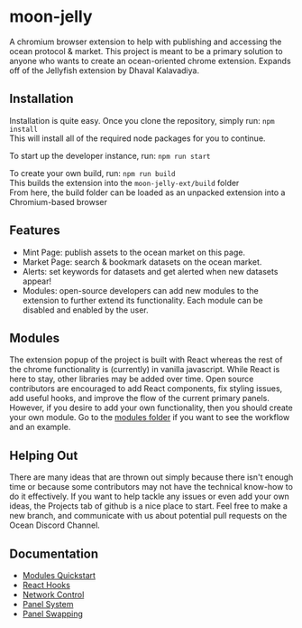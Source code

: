 # moon-jelly
A chromium browser extension to help with publishing and accessing the ocean protocol & market. 
This project is meant to be a primary solution to anyone who wants to create an ocean-oriented chrome extension.
Expands off of the Jellyfish extension by Dhaval Kalavadiya.

## Installation
Installation is quite easy. Once you clone the repository, simply run:
`npm install`  
This will install all of the required node packages for you to continue.  

To start up the developer instance, run:
`npm run start`  

To create your own build, run:
`npm run build`  
This builds the extension into the `moon-jelly-ext/build` folder  
From here, the build folder can be loaded as an unpacked extension into a Chromium-based browser  

## Features
- Mint Page: publish assets to the ocean market on this page.
- Market Page: search & bookmark datasets on the ocean market.
- Alerts: set keywords for datasets and get alerted when new datasets appear!
- Modules: open-source developers can add new modules to the extension to further extend its functionality. Each module can be disabled and enabled by the user.

## Modules
The extension popup of the project is built with React whereas the rest of the chrome functionality is (currently) in vanilla javascript. While React is here to stay, other libraries may be added over time.
Open source contributors are encouraged to add React components, fix styling issues, add useful hooks, and improve the flow of the current primary panels. However, if you desire to add your own functionality, then you should create your own module.
Go to the [modules folder](https://github.com/jboetticher/moon-jelly/tree/main/moon-jelly-ext/src/modules) if you want to see the workflow and an example.

## Helping Out
There are many ideas that are thrown out simply because there isn't enough time or because some contributors may not have the technical know-how to do it effectively. If you want to help tackle any issues or even add your own ideas, the Projects tab of github is a nice place to start.
Feel free to make a new branch, and communicate with us about potential pull requests on the Ocean Discord Channel.

## Documentation
- [Modules Quickstart](https://github.com/jboetticher/moon-jelly/tree/main/moon-jelly-ext/src/modules)
- [React Hooks](https://github.com/jboetticher/moon-jelly/tree/main/moon-jelly-ext/src/functionality)
- [Network Control](https://github.com/jboetticher/moon-jelly/tree/main/moon-jelly-ext/src#network-control)
- [Panel System](https://github.com/jboetticher/moon-jelly/tree/main/moon-jelly-ext/src#appjs)
- [Panel Swapping](https://github.com/jboetticher/moon-jelly/tree/main/moon-jelly-ext/src#panel-swapping-breakdown)

